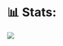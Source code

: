 # 📊 Stats:
![](https://github-readme-stats.vercel.app/api/top-langs/?username=JOAOPAULO-SILVA&theme=dracula&hide_border=false&include_all_commits=true&count_private=true&layout=compact)

<!--
**JOAOPAULO-SILVA/JOAOPAULO-SILVA** is a ✨ _special_ ✨ repository because its `README.md` (this file) appears on your GitHub profile.

Here are some ideas to get you started:

- 🔭 I’m currently working on ...
- 🌱 I’m currently learning ...
- 👯 I’m looking to collaborate on ...
- 🤔 I’m looking for help with ...
- 💬 Ask me about ...
- 📫 How to reach me: ...
- 😄 Pronouns: ...
- ⚡ Fun fact: ...
-->
